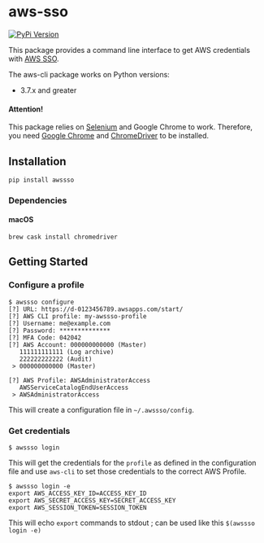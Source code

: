 # aws-sso

[![PyPi Version](https://img.shields.io/pypi/v/aws-sso.svg?style=flat)](https://pypi.python.org/pypi/awssso/)

This package provides a command line interface to get AWS credentials with [AWS SSO](https://aws.amazon.com/single-sign-on/).

The aws-cli package works on Python versions:
  - 3.7.x and greater

#### Attention!

This package relies on [Selenium](https://www.seleniumhq.org/) and Google Chrome to work.
Therefore, you need [Google Chrome](https://www.google.com/chrome/) and [ChromeDriver](https://chromedriver.chromium.org/) to be installed.

## Installation

```shell
pip install awssso
```

### Dependencies

#### macOS

```shell
brew cask install chromedriver
```

## Getting Started

### Configure a profile

```
$ awssso configure
[?] URL: https://d-0123456789.awsapps.com/start/
[?] AWS CLI profile: my-awssso-profile
[?] Username: me@example.com
[?] Password: **************
[?] MFA Code: 042042
[?] AWS Account: 000000000000 (Master)
   111111111111 (Log archive)
   222222222222 (Audit)
 > 000000000000 (Master)

[?] AWS Profile: AWSAdministratorAccess
   AWSServiceCatalogEndUserAccess
 > AWSAdministratorAccess
```

This will create a configuration file in `~/.awssso/config`.

### Get credentials

```
$ awssso login
```

This will get the credentials for the `profile` as defined in the configuration file
and use `aws-cli` to set those credentials to the correct AWS Profile.

```
$ awssso login -e
export AWS_ACCESS_KEY_ID=ACCESS_KEY_ID
export AWS_SECRET_ACCESS_KEY=SECRET_ACCESS_KEY
export AWS_SESSION_TOKEN=SESSION_TOKEN
```

This will echo `export` commands to stdout ; can be used like this `$(awssso login -e)`
